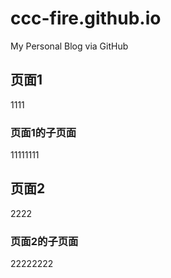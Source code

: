 # ccc-fire.github.io

My Personal Blog via GitHub

## 页面1

1111

### 页面1的子页面

11111111

## 页面2

2222

### 页面2的子页面

22222222
